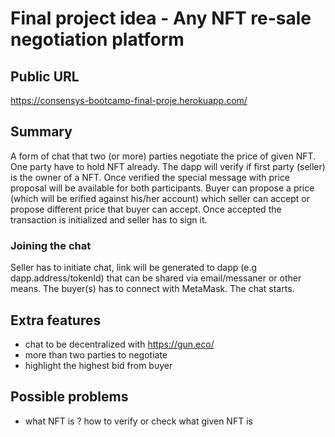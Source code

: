 # Final project idea - Any NFT re-sale negotiation platform

## Public URL
https://consensys-bootcamp-final-proje.herokuapp.com/

## Summary
A form of chat that two (or more) parties negotiate the price of given NFT. One party have to hold NFT already. The dapp will verify if first party (seller) is the owner of a NFT. Once verified the special message with price proposal will be available for both participants. Buyer can propose a price (which will be erified against his/her account) which seller can accept or propose different price that buyer can accept.
Once accepted the transaction is initialized and seller has to sign it.

### Joining the chat
Seller has to initiate chat, link will be generated to dapp (e.g dapp.address/tokenId) that can be shared via email/messaner or other means. The buyer(s) has to connect with MetaMask. The chat starts.

## Extra features
- chat to be decentralized with https://gun.eco/
- more than two parties to negotiate
- highlight the highest bid from buyer

## Possible problems
- what NFT is ? how to verify or check what given NFT is
